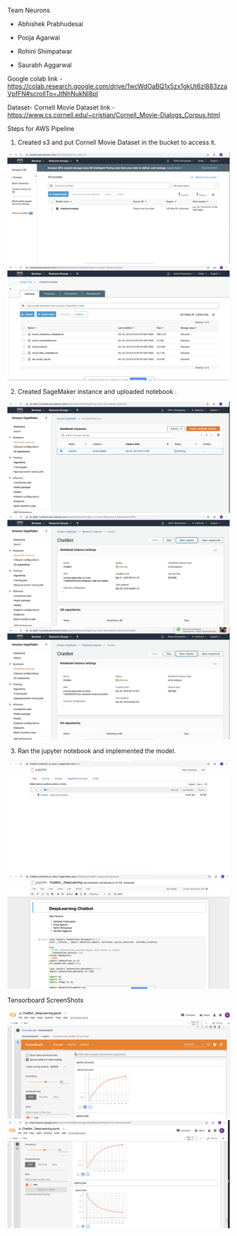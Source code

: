 Team Neurons 

- Abhishek Prabhudesai

- Pooja Agarwal

- Rohini Shimpatwar

- Saurabh Aggarwal

Google colab link - https://colab.research.google.com/drive/1wcWdOaBQ1x5zx1gkUt6zl883zzaVpfFN#scrollTo=JtNhNukNI8pI

Dataset- Cornell Movie Dataset link - https://www.cs.cornell.edu/~cristian/Cornell_Movie-Dialogs_Corpus.html


Steps for AWS Pipeline

1) Created s3 and put Cornell Movie Dataset in the bucket to access it.

![](Screenshots_AWS_pipeline/img2.png)
![](Screenshots_AWS_pipeline/img7.png)

2) Created SageMaker instance and uploaded notebook .

![](Screenshots_AWS_pipeline/img1.png)
![](Screenshots_AWS_pipeline/img3.png)
![](Screenshots_AWS_pipeline/img4.png)

3) Ran the jupyter notebook and implemented the model.

![](Screenshots_AWS_pipeline/img6.png)
![](Screenshots_AWS_pipeline/img5.png)

Tensorboard ScreenShots

![](Screenshots_AWS_pipeline/img8.png)
![](Screenshots_AWS_pipeline/img9.png)
